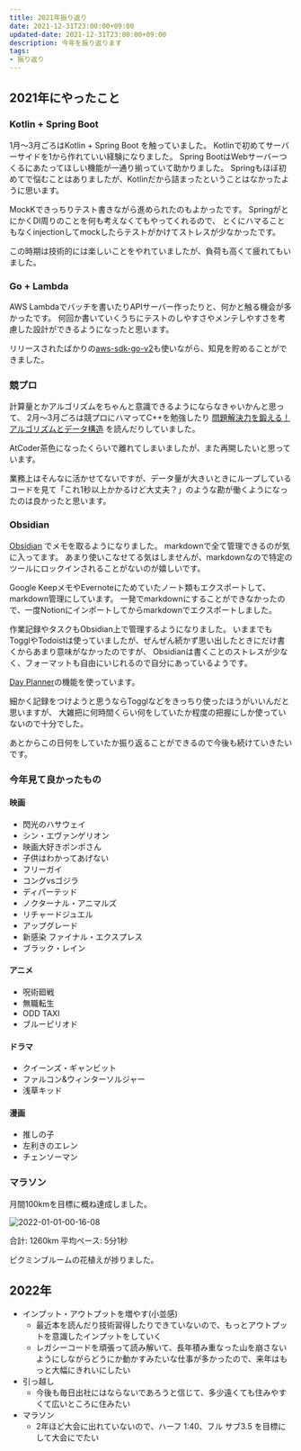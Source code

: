 ```yaml
---
title: 2021年振り返り
date: 2021-12-31T23:00:00+09:00
updated-date: 2021-12-31T23:00:00+09:00
description: 今年を振り返ります
tags:
- 振り返り
---
```


## 2021年にやったこと

### Kotlin + Spring Boot

1月〜3月ごろはKotlin + Spring Boot を触っていました。
Kotlinで初めてサーバーサイドを1から作れていい経験になりました。
Spring BootはWebサーバーつくるにあたってほしい機能が一通り揃っていて助かりました。
Springもほぼ初めてで悩むことはありましたが、Kotlinだから詰まったということはなかったように思います。

MockKできっちりテスト書きながら進められたのもよかったです。
SpringがとにかくDI周りのことを何も考えなくてもやってくれるので、
とくにハマることもなくinjectionしてmockしたらテストがかけてストレスが少なかったです。

この時期は技術的には楽しいことをやれていましたが、負荷も高くて疲れてもいました。

### Go + Lambda

AWS Lambdaでバッチを書いたりAPIサーバー作ったりと、何かと触る機会が多かったです。
何回か書いていくうちにテストのしやすさやメンテしやすさを考慮した設計ができるようになったと思います。

リリースされたばかりの[aws-sdk-go-v2](https://github.com/aws/aws-sdk-go-v2)も使いながら、知見を貯めることができました。

### 競プロ

計算量とかアルゴリズムをちゃんと意識できるようにならなきゃいかんと思って、
2月〜3月ごろは競プロにハマってC++を勉強したり
[問題解決力を鍛える！アルゴリズムとデータ構造](https://www.amazon.co.jp/dp/B08PV83L3N) を読んだりしていました。

AtCoder茶色になったくらいで離れてしまいましたが、また再開したいと思っています。

業務上はそんなに活かせてないですが、データ量が大きいときにループしているコードを見て「これ1秒以上かかるけど大丈夫？」のような勘が働くようになったのは良かったと思います。

### Obsidian

[Obsidian](https://obsidian.md/) でメモを取るようになりました。
markdownで全て管理できるのが気に入ってます。
あまり使いこなせてる気はしませんが、markdownなので特定のツールにロックインされることがないのが嬉しいです。

Google KeepメモやEvernoteにためていたノート類もエクスポートして、markdown管理にしています。
一発でmarkdownにすることができなかったので、一度Notionにインポートしてからmarkdownでエクスポートしました。

作業記録やタスクもObsidian上で管理するようになりました。
いままでもTogglやTodoistは使っていましたが、ぜんぜん続かず思い出したときにだけ書くからあまり意味がなかったのですが、
Obsidianは書くことのストレスが少なく、フォーマットも自由にいじれるので自分にあっているようです。

[Day Planner](https://pouhon.net/obsidian-planner/6033/)の機能を使っています。

細かく記録をつけようと思うならTogglなどをきっちり使ったほうがいいんだと思いますが、
大雑把に何時間くらい何をしていたか程度の把握にしか使っていないので十分でした。

あとからこの日何をしていたか振り返ることができるので今後も続けていきたいです。

### 今年見て良かったもの

#### 映画

* 閃光のハサウェイ
* シン・エヴァンゲリオン
* 映画大好きポンポさん
* 子供はわかってあげない
* フリーガイ
* コングvsゴジラ
* ディパーテッド
* ノクターナル・アニマルズ
* リチャードジュエル
* アップグレード
* 新感染 ファイナル・エクスプレス
* ブラック・レイン

#### アニメ

* 呪術廻戦
* 無職転生
* ODD TAXI
* ブルーピリオド

#### ドラマ

* クイーンズ・ギャンビット
* ファルコン&ウィンターソルジャー
* 浅草キッド

#### 漫画

* 推しの子
* 左利きのエレン
* チェンソーマン

### マラソン

月間100kmを目標に概ね達成しました。

![2022-01-01-00-16-08](blog/2022-01-01-00-16-08.png) 

合計: 1260km
平均ペース: 5分1秒

ピクミンブルームの花植えが捗りました。

## 2022年

* インプット・アウトプットを増やす(小並感)
  * 最近本を読んだり技術習得したりできていないので、もっとアウトプットを意識したインプットをしていく
  * レガシーコードを頑張って読み解いて、長年積み重なった山を崩さないようにしながらどうにか動かすみたいな仕事が多かったので、来年はもっと大幅にきれいにしたい
* 引っ越し
  * 今後も毎日出社にはならないであろうと信じて、多少遠くても住みやすくて広いところに住みたい
* マラソン
  * 2年ほど大会に出れていないので、ハーフ 1:40、フル サブ3.5 を目標にして大会にでたい
